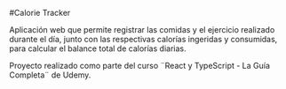 #Calorie Tracker

Aplicación web que permite registrar las comidas y el ejercicio realizado durante el día, junto con las respectivas calorías ingeridas y consumidas, para calcular el balance total de calorías diarias.

Proyecto realizado como parte del curso ¨React y TypeScript - La Guía Completa¨ de Udemy.
